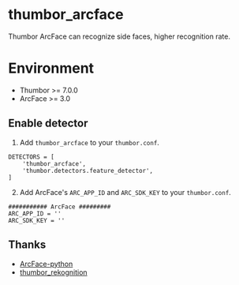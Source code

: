 # thumbor_arcface
Thumbor ArcFace can recognize side faces, higher recognition rate.

# Environment
- Thumbor >= 7.0.0
- ArcFace >= 3.0

## Enable detector
1. Add `thumbor_arcface` to your `thumbor.conf`.

```
DETECTORS = [
    'thumbor_arcface',
    'thumbor.detectors.feature_detector',
]
```
2. Add ArcFace's `ARC_APP_ID` and `ARC_SDK_KEY`  to your `thumbor.conf`.
```
########### ArcFace #########
ARC_APP_ID = ''
ARC_SDK_KEY = ''
```

## Thanks
- [ArcFace-python](https://github.com/tensorflower/ArcFace-python)
- [thumbor_rekognition](https://github.com/yu-liang-kono/thumbor_rekognition)
